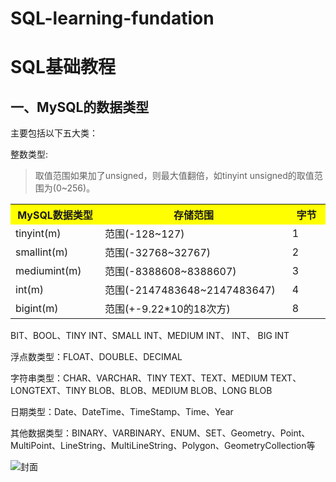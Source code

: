 # SQL-learning-fundation

# SQL基础教程

## 一、MySQL的数据类型

主要包括以下五大类：

整数类型:
>取值范围如果加了unsigned，则最大值翻倍，如tinyint unsigned的取值范围为(0~256)。
<table>
    <tr>
        <th width=20%, bgcolor=yellow >MySQL数据类型</th>
        <th width=40%, bgcolor=yellow>存储范围</th>
        <th width=10%, bgcolor=yellow>字节</th>
    </tr>
    <tr>
        <td>tinyint(m)</td>    
        <td>范围(-128~127)</td>
        <td>1</td>
    <tr>
        <td>smallint(m)</td>    
        <td>范围(-32768~32767)</td>
        <td>2</td>
    </tr>
    <tr>
        <td>mediumint(m)</td>    
        <td>范围(-8388608~8388607)</td>
        <td>3</td>
    </tr>
    <tr>
        <td>int(m)</td>    
        <td>范围(-2147483648~2147483647)</td>
        <td>4</td>
    </tr>
    <tr>
        <td>bigint(m)</td>    
        <td>范围(+-9.22*10的18次方)</td>
        <td>8</td>
    </tr>
</table> 




BIT、BOOL、TINY INT、SMALL INT、MEDIUM INT、 INT、 BIG INT

浮点数类型：FLOAT、DOUBLE、DECIMAL

字符串类型：CHAR、VARCHAR、TINY TEXT、TEXT、MEDIUM TEXT、LONGTEXT、TINY BLOB、BLOB、MEDIUM BLOB、LONG BLOB

日期类型：Date、DateTime、TimeStamp、Time、Year

其他数据类型：BINARY、VARBINARY、ENUM、SET、Geometry、Point、MultiPoint、LineString、MultiLineString、Polygon、GeometryCollection等

![封面](https://images-cn.ssl-images-amazon.com/images/I/41bD3M4I5IL.jpg)